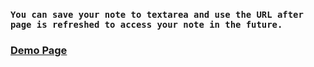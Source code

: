 ### `You can save your note to textarea and use the URL after page is refreshed to access your note in the future.`
### [Demo Page]('')
